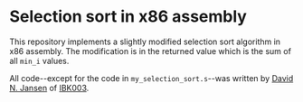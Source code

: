 Selection sort in x86 assembly
==============================

This repository implements a slightly modified selection sort algorithm in x86 assembly. The modification is in the returned value which is the sum of all `min_i` values.

All code--except for the code in `my_selection_sort.s`--was written by [David N. Jansen](http://www.cs.ru.nl/D.Jansen/) of [IBK003](http://www.studiegids.science.ru.nl/2012/science/course/28162/).